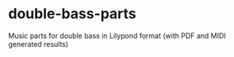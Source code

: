 # double-bass-parts
Music parts for double bass in Lilypond format (with PDF and MIDI generated results)
